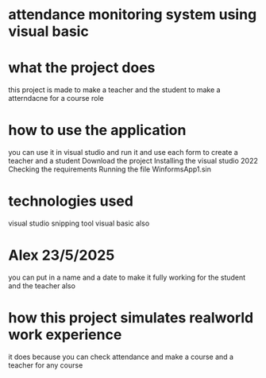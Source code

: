 
# attendance monitoring system using visual basic 


# what the project does  
this project is made to make a teacher and the student to make a atterndacne for a course role 
# how to use the application
you can use it in visual studio and run it and use each form to create a teacher and a student
Download the project
Installing the visual studio 2022
Checking the requirements 
Running the file WinformsApp1.sin
 

# technologies used
visual studio snipping tool visual basic also


# Alex 23/5/2025 
you can put in a name and a date to make it fully working for the student and the teacher also 

# how this project simulates realworld work experience 
it does because you can check attendance and make a course and a teacher for any course 



